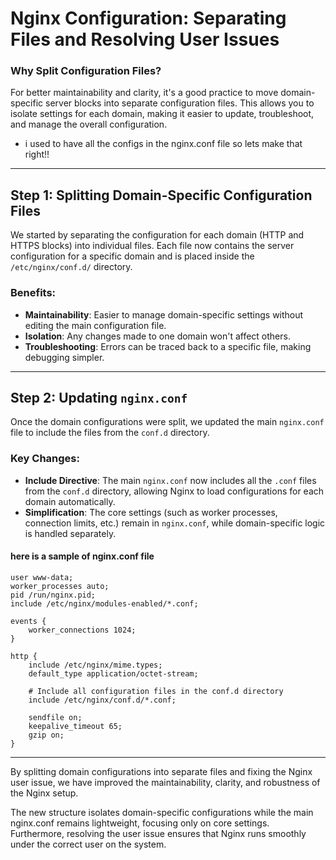 # Nginx Configuration: Separating Files and Resolving User Issues

### Why Split Configuration Files?
For better maintainability and clarity, it's a good practice to move domain-specific server blocks into separate configuration files. This allows you to isolate settings for each domain, making it easier to update, troubleshoot, and manage the overall configuration.


 - i used to have all the configs in the nginx.conf file so lets make that right!! 

---

## Step 1: Splitting Domain-Specific Configuration Files
We started by separating the configuration for each domain (HTTP and HTTPS blocks) into individual files. Each file now contains the server configuration for a specific domain and is placed inside the `/etc/nginx/conf.d/` directory.

### Benefits:
- **Maintainability**: Easier to manage domain-specific settings without editing the main configuration file.
- **Isolation**: Any changes made to one domain won't affect others.
- **Troubleshooting**: Errors can be traced back to a specific file, making debugging simpler.

---

## Step 2: Updating `nginx.conf`
Once the domain configurations were split, we updated the main `nginx.conf` file to include the files from the `conf.d` directory.

### Key Changes:
- **Include Directive**: The main `nginx.conf` now includes all the `.conf` files from the `conf.d` directory, allowing Nginx to load configurations for each domain automatically.
- **Simplification**: The core settings (such as worker processes, connection limits, etc.) remain in `nginx.conf`, while domain-specific logic is handled separately.

#### here is a sample of nginx.conf file 

```
user www-data;
worker_processes auto;
pid /run/nginx.pid;
include /etc/nginx/modules-enabled/*.conf;

events {
    worker_connections 1024;
}

http {
    include /etc/nginx/mime.types;
    default_type application/octet-stream;

    # Include all configuration files in the conf.d directory
    include /etc/nginx/conf.d/*.conf;

    sendfile on;
    keepalive_timeout 65;
    gzip on;
}
```

---

By splitting domain configurations into separate files and fixing the Nginx user issue, we have improved the maintainability, clarity, and robustness of the Nginx setup.

The new structure isolates domain-specific configurations while the main nginx.conf remains lightweight, focusing only on core settings. Furthermore, resolving the user issue ensures that Nginx runs smoothly under the correct user on the system.
